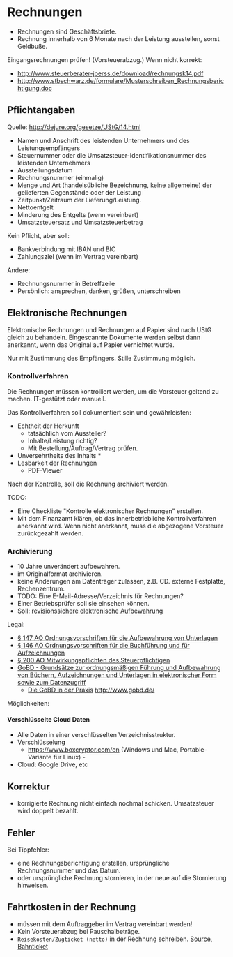 # Rechnungen

* Rechnungen sind Geschäftsbriefe.
* Rechnung innerhalb von 6 Monate nach der Leistung ausstellen, sonst Geldbuße.

Eingangsrechnungen prüfen! (Vorsteuerabzug.) Wenn nicht korrekt:
* http://www.steuerberater-joerss.de/download/rechnungsk14.pdf
* http://www.stbschwarz.de/formulare/Musterschreiben_Rechnungsberichtigung.doc

## Pflichtangaben

Quelle: http://dejure.org/gesetze/UStG/14.html

* Namen und Anschrift des leistenden Unternehmers und des Leistungsempfängers
* Steuernummer oder die Umsatzsteuer-Identifikationsnummer des leistenden Unternehmers
* Ausstellungsdatum
* Rechnungsnummer (einmalig)
* Menge und Art (handelsübliche Bezeichnung, keine allgemeine) der gelieferten Gegenstände oder der Leistung
* Zeitpunkt/Zeitraum der Lieferung/Leistung.
* Nettoentgelt
* Minderung des Entgelts (wenn vereinbart)
* Umsatzsteuersatz und Umsatzsteuerbetrag

Kein Pflicht, aber soll:

* Bankverbindung mit IBAN und BIC
* Zahlungsziel (wenn im Vertrag vereinbart)

Andere:
* Rechnungsnummer in Betreffzeile
* Persönlich: ansprechen, danken, grüßen, unterschreiben

## Elektronische Rechnungen

Elektronische Rechnungen und Rechnungen auf Papier sind nach UStG gleich zu behandeln.
Eingescannte Dokumente werden selbst dann anerkannt, wenn das Original auf Papier vernichtet wurde.

Nur mit Zustimmung des Empfängers. Stille Zustimmung möglich.

### Kontrollverfahren

Die Rechnungen müssen kontrolliert werden, um die Vorsteuer geltend zu machen. IT-gestützt oder manuell.

Das Kontrollverfahren soll dokumentiert sein und gewährleisten:
* Echtheit der Herkunft
    * tatsächlich vom Aussteller?
    * Inhalte/Leistung richtig?
    * Mit Bestellung/Auftrag/Vertrag prüfen.
* Unversehrtheits des Inhalts
    * 
* Lesbarkeit der Rechnungen
    * PDF-Viewer

Nach der Kontrolle, soll die Rechnung archiviert werden.

TODO:

* Eine Checkliste "Kontrolle elektronischer Rechnungen" erstellen.
* Mit dem Finanzamt klären, ob das innerbetriebliche Kontrollverfahren anerkannt wird. Wenn nicht anerkannt, muss die abgezogene Vorsteuer zurückgezahlt werden.

### Archivierung

* 10 Jahre unverändert aufbewahren.
*  im Originalformat archivieren.
* keine Änderungen am Datenträger zulassen, z.B. CD. externe Festplatte, Rechenzentrum. 
* TODO: Eine E-Mail-Adresse/Verzeichnis für Rechnungen?
* Einer Betriebsprüfer soll sie einsehen können.
* Soll: [revisionssichere elektronische Aufbewahrung](https://de.wikipedia.org/wiki/Revisionssicherheit#Merkmale_der_Revisionssicherheit_bei_der_elektronischen_Archivierung)

Legal:

* [§ 147 AO Ordnungsvorschriften für die Aufbewahrung von Unterlagen](http://www.gesetze-im-internet.de/ao_1977/__147.html)
* [§ 146 AO Ordnungsvorschriften für die Buchführung und für Aufzeichnungen](http://www.gesetze-im-internet.de/ao_1977/__146.html)
* [§ 200 AO Mitwirkungspflichten des Steuerpflichtigen](http://www.gesetze-im-internet.de/ao_1977/__200.html)
* [GoBD - Grundsätze zur ordnungsmäßigen Führung und Aufbewahrung von Büchern, 
Aufzeichnungen und Unterlagen in elektronischer Form sowie zum Datenzugriff](http://www.bundesfinanzministerium.de/Content/DE/Downloads/BMF_Schreiben/Weitere_Steuerthemen/Abgabenordnung/Datenzugriff_GDPdU/2014-11-14-GoBD.pdf?__blob=publicationFile&v=1)
    * [Die GoBD in der Praxis](http://www.psp.eu/media/allgemein/GoBD-Leitfaden_Version_1_3_FINAL.pdf) http://www.gobd.de/

Möglichkeiten:

#### Verschlüsselte Cloud Daten

* Alle Daten in einer verschlüsselten Verzeichnisstruktur.
* Verschlüsselung
    * https://www.boxcryptor.com/en (Windows und Mac, Portable-Variante für Linux) - 
* Cloud: Google Drive, etc

## Korrektur

* korrigierte Rechnung nicht einfach nochmal schicken. Umsatzsteuer wird doppelt bezahlt.

## Fehler

Bei Tippfehler:
* eine Rechnungsberichtigung erstellen, ursprüngliche Rechnungsnummer und das Datum.
* oder ursprüngliche Rechnung stornieren, in der neue auf die Stornierung hinweisen.

## Fahrtkosten in der Rechnung

* müssen mit dem Auftraggeber im Vertrag vereinbart werden!
* Kein Vorsteuerabzug bei Pauschalbeträge.
* ``Reisekosten/Zugticket (netto)`` in der Rechnung schreiben. [Source](http://www.iww.de/rvgprof/praxisfaelle/reisekosten-so-weisen-sie-die-umsatzsteuer-richtig-aus-f71322), [Bahnticket](http://www.gutefrage.net/frage/als-freiberufler-bahnticket-in-rechnung-stellen-dann-in-eigene-umsatzsteuererklaerung-aufnehmen)

